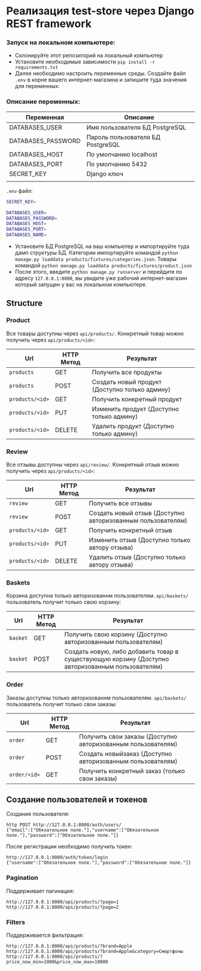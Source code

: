 # Реализация test-store через Django REST framework


### Запуск на локальном компьютере:
- Склонируйте этот репозиторий на локальный компьютер
- Установите необходимые зависимости `pip install -r requirements.txt`
- Далее необходимо настроить переменные среды. Создайте файл `.env` в корне вашего интернет-магазина и запишите туда значения для переменных:


### Описание переменных:
| Переменная      | Описание                                                   |
| --------------- |------------------------------------------------------------|
| DATABASES_USER    | Имя пользователя БД PostgreSQL                             |
| DATABASES_PASSWORD   | Пароль пользователя БД PostgreSQL                          |
| DATABASES_HOST     | По умолчанию localhost                                     |
| DATABASES_PORT  | По умолчанию 5432                                          |
| SECRET_KEY | Django ключ                                                |
                                           |

`.env` файл:
```bash
SECRET_KEY=

DATABASES_USER=
DATABASES_PASSWORD=
DATABASES_HOST=
DATABASES_PORT=
DATABASES_NAME=
```
- Установите БД PostgreSQL на ваш компьютер и импортируйте туда дамп структуры БД. Категории импортируйте командой `python manage.py loaddata products/fixtures/categories.json`. Товары командой `python manage.py loaddata products/fixtures/product.json`
- После этого, введите `python manage.py runserver` и перейдите по адресу `127.0.0.1:8000`, вы увидите уже рабочий интернет-магазин который запущен у вас на локальном компьютере.



## Structure
### Product

Все товары доступны через `api/products/`. Конкретный товар можно получить через `api/products/<id>`:

| Url           | HTTP Метод                                                 | Результат                                      |
|---------------|------------------------------------------------------------|------------------------------------------------|
| `products`| GET| Получить все продукты                          |
| `products` | POST| Создать новый продукт (Доступно только админу) |
| `products/<id>` | GET| Получить конкретный продукт|
| `products/<id>` | PUT| Изменить продукт (Доступно только админу)|
| `products/<id>` | DELETE| Удалить продукт (Доступно только админу)|

### Review

Все отзывы доступны через `api/review/`. Конкретный отзыв можно получить через `api/products/<id>`:

| Url           | HTTP Метод                                                 | Результат                                                   |
|---------------|------------------------------------------------------------|-------------------------------------------------------------|
| `review`| GET| Получить все отзывы                                         |
| `review` | POST| Создать новый отзыв (Доступно авторизованным пользователям) |
| `products/<id>` | GET| Получить конкретный отзыв                                   |
| `products/<id>` | PUT| Изменить отзыв (Доступно только автору отзыва)              |
| `products/<id>` | DELETE| Удалить отзыв (Доступно только автору отзыва)                      |

### Baskets

Корзина доступна только авторизованнм пользователям. `api/baskets/` пользователь получит только свою корзину:

| Url           | HTTP Метод                                                 | Результат                                                                                         |
|---------------|------------------------------------------------------------|---------------------------------------------------------------------------------------------------|
| `basket`| GET| Получить свою корзину (Доступно авторизованным пользователям)                                     |
| `basket` | POST| Создать новую, либо добавить товар в существующую корзину (Доступно авторизованным пользователям) |

### Order
Заказы доступны только авторизованнм пользователям. `api/baskets/` пользователь получит только свои заказы:

| Url      | HTTP Метод                                                 | Результат                                                    |
|----------|------------------------------------------------------------|--------------------------------------------------------------|
| `order`  | GET| Получить свои заказы (Доступно авторизованным пользователям) |
| `order` | POST| Создать новыйзаказ (Доступно авторизованным пользователям)   |
| `order/<id>` | GET| Получить конкретный заказ (только свои заказы)               |


## Создание пользователей и токенов

Создание пользователя:
```
http POST http://127.0.0.1:8000/auth/users/ 
{"email":["Обязательное поле."],"username":["Обязательное поле."],"password":["Обязательное поле."]} 
```

После регистрации необходимо получить токен:
```
http://127.0.0.1:8000/auth/token/login
{"username":["Обязательное поле."],"password":["Обязательное поле."]}
```

### Pagination
Поддерживает пагинация:
```
http://127.0.0.1:8000/api/products/?page=1 
http://127.0.0.1:8000/api/products/?page=2
```

### Filters
Поддерживается фильтрация:
```
http://127.0.0.1:8000/api/products/?brand=Apple
http://127.0.0.1:8000/api/products/?brand=Apple&category=Смартфоны
http://127.0.0.1:8000/api/products/?price_now_min=1000&price_now_max=10000
```


